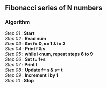 ## Fibonacci series of N numbers

### Algorithm

*Step 01* : **Start**\
*Step 02* : **Read num**\
*Step 03* : **Set f= 0, s= 1 & i= 2**\
*Step 04* : **Print f & s**\
*Step 05* : **while i<num, repeat steps 6 to 9**\
*Step 06* : **Set t= f+s**\
*Step 07* : **Print t**\
*Step 08* : **Update f= s & s= t**\
*Step 09* : **Increment i by 1**\
*Step 10* : **Stop**
